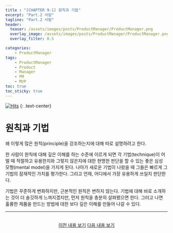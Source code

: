 ```yaml
---
title : "[CHAPTER 9-1] 원칙과 기법"
excerpt: "Part.2 사람"
tagline: "Part.2 사람"
header:
  teaser: /assets/images/posts/ProductManager/ProductManager.png
  overlay_image: /assets/images/posts/ProductManager/ProductManager.png
  overlay_filter: 0.5

categories:
    - ProductManager
tags:
    - ProductManager
    - Product
    - Manager
    - PM
    - MVP
toc: true
toc_sticky: true
---
```


[![Hits](https://hits.seeyoufarm.com/api/count/incr/badge.svg?url=https%3A%2F%2Fsanghyuk.dev%2Fproduct-manager%2F11%2F&count_bg=%23555555&title_bg=%230581A6&icon=&icon_color=%23E7E7E7&title=hits&edge_flat=false)](https://hits.seeyoufarm.com)
{: .text-center}

# 원칙과 기법

왜 이렇게 많은 원칙(principle)을 강조하는지에 대해 따로 설명하려고 한다.

한 사람이 원칙에 대해 깊은 이해를 하는 수준에 이르게 되면 각 기법(technique)이 어떨 때 적절하고 유용한지와 그렇지 않은지에 대한 현명한 판단을 할 수 있는 좋은 심성 모형(mental model)을 가지게 된다. 나아가 새로운 기법이 나왔을 때 그들은 빠르게 그 기법의 잠재적인 가치를 평가한다. 그리고 언제, 어디에서 가장 유용하게 쓰일지 판단한다.

기법은 꾸준하게 변화하지만, 근본적인 원칙은 변하지 않는다. 기법에 대해 바로 소개하는 것이 더 솔깃하게 느껴지겠지만, 먼저 원칙을 충분히 살펴봤으면 한다. 그러고 나면 훌륭한 제품을 만드는 방법에 대한 보다 깊은 이해를 만들어 나갈 수 있다.

---

<br/>
<center>
<a href="https://sanghyuk.dev/Product-Manager/12/" class="btn btn--info">이전 내용 보기</a>
<a href="https://sanghyuk.dev/Product-Manager/14/" class="btn btn--info">다음 내용 보기</a>
</center>